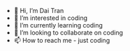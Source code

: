 - 👋 Hi, I’m Dai Tran
- 👀 I’m interested in coding
- 🌱 I’m currently learning coding
- 💞️ I’m looking to collaborate on coding
- 📫 How to reach me - just coding

<!---
maxtran162/maxtran162 is a ✨ special ✨ repository because its `README.md` (this file) appears on your GitHub profile.
You can click the Preview link to take a look at your changes.
--->
